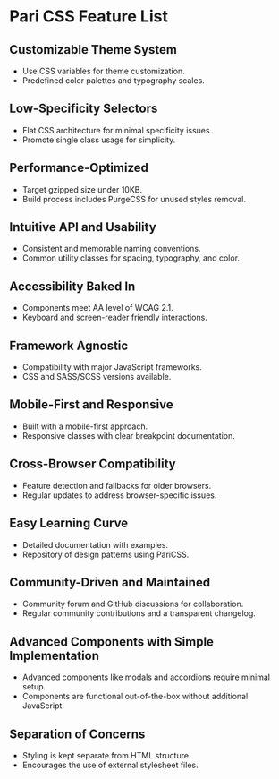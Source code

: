 # Pari CSS Feature List

## Customizable Theme System
- Use CSS variables for theme customization.
- Predefined color palettes and typography scales.

## Low-Specificity Selectors
- Flat CSS architecture for minimal specificity issues.
- Promote single class usage for simplicity.

## Performance-Optimized
- Target gzipped size under 10KB.
- Build process includes PurgeCSS for unused styles removal.

## Intuitive API and Usability
- Consistent and memorable naming conventions.
- Common utility classes for spacing, typography, and color.

## Accessibility Baked In
- Components meet AA level of WCAG 2.1.
- Keyboard and screen-reader friendly interactions.

## Framework Agnostic
- Compatibility with major JavaScript frameworks.
- CSS and SASS/SCSS versions available.

## Mobile-First and Responsive
- Built with a mobile-first approach.
- Responsive classes with clear breakpoint documentation.

## Cross-Browser Compatibility
- Feature detection and fallbacks for older browsers.
- Regular updates to address browser-specific issues.

## Easy Learning Curve
- Detailed documentation with examples.
- Repository of design patterns using PariCSS.

## Community-Driven and Maintained
- Community forum and GitHub discussions for collaboration.
- Regular community contributions and a transparent changelog.

## Advanced Components with Simple Implementation
- Advanced components like modals and accordions require minimal setup.
- Components are functional out-of-the-box without additional JavaScript.

## Separation of Concerns
- Styling is kept separate from HTML structure.
- Encourages the use of external stylesheet files.